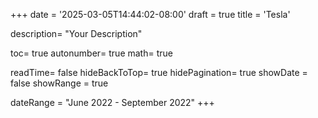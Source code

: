 +++
date = '2025-03-05T14:44:02-08:00'
draft = true
title = 'Tesla'

description= "Your Description"

toc= true
autonumber= true
math= true

readTime= false
hideBackToTop= true
hidePagination= true
showDate = false
showRange = true

dateRange = "June 2022 - September 2022"
+++
